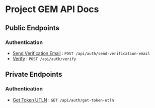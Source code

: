# Project GEM API Docs

## Public Endpoints

### Authentication

* [Send Verification Email](auth/send-verification-email.md) : `POST /api/auth/send-verification-email`
* [Verify](auth/verify.md) : `POST /api/auth/verify`

## Private Endpoints

### Authentication
* [Get Token UTLN](auth/get-token-utln.md) : `GET /api/auth/get-token-utln`
